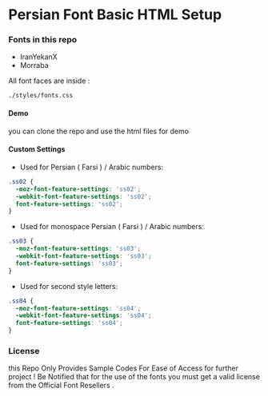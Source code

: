# Persian Font Basic HTML Setup

### Fonts in this repo

- IranYekanX
- Morraba

All font faces are inside :

```
./styles/fonts.css
```

#### Demo

you can clone the repo and use the html files for demo

#### Custom Settings

- Used for Persian ( Farsi ) / Arabic numbers:

```css
.ss02 {
  -moz-font-feature-settings: 'ss02';
  -webkit-font-feature-settings: 'ss02';
  font-feature-settings: 'ss02';
}
```

- Used for monospace Persian ( Farsi ) / Arabic numbers:

```css
.ss03 {
  -moz-font-feature-settings: 'ss03';
  -webkit-font-feature-settings: 'ss03';
  font-feature-settings: 'ss03';
}
```

- Used for second style letters:

```css
.ss04 {
  -moz-font-feature-settings: 'ss04';
  -webkit-font-feature-settings: 'ss04';
  font-feature-settings: 'ss04';
}
```

### License

this Repo Only Provides Sample Codes For Ease of Access for further project !
Be Notified that for the use of the fonts you must get a valid license from the Official Font Resellers .

